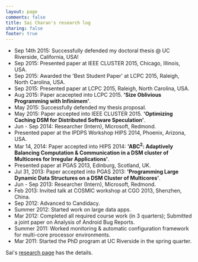 ```yaml
---
layout: page
comments: false
title: Sai Charan's research log
sharing: false
footer: true
---
```


- Sep 14th 2015: Successfully defended my doctoral thesis @ UC Riverside, California, USA!
- Sep 2015: Presented paper at IEEE CLUSTER 2015, Chicago, Illinois, USA.
- Sep 2015: Awarded the 'Best Student Paper' at LCPC 2015, Raleigh, North Carolina, USA.
- Sep 2015: Presented paper at LCPC 2015, Raleigh, North Carolina, USA.
- Aug 2015: Paper acacepted into LCPC 2015. __'Size Oblivious Programming with Infinimem'__.
- May 2015: Successfully defended my thesis proposal.
- May 2015: Paper accepted into IEEE CLUSTER 2015. __'Optimizing Caching DSM for Distributed Software Speculation'__.
- Jun - Sep 2014: Researcher (Intern), Microsoft, Redmond.
- Presented paper at the IPDPS Workshop HIPS 2014, Phoenix, Arizona, USA.
- Mar 14, 2014: Paper accepted into HIPS 2014: __'ABC<sup>2</sup>: Adaptively Balancing Computation & Communication in a DSM cluster of Multicores for Irregular Applications'__.
- Presented paper at PGAS 2013, Edinburg, Scotland, UK.
- Jul 31, 2013: Paper accepted into PGAS 2013: __'Programming Large Dynamic Data Structures on a DSM Cluster of Multicores'__.
- Jun - Sep 2013: Researcher (Intern), Microsoft, Redmond.
- Feb 2013: Invited talk at COSMIC workshop at CGO 2013, Shenzhen, China.
- Sep 2012: Advanced to Candidacy.
- Summer 2012: Started work on large data apps.
- Mar 2012: Completed all required course work (in 3 quarters); Submitted a joint paper on Analysis of Android Bug Reports.
- Summer 2011: Worked monitoring & automatic configuration framework for multi-core processor environments.
- Mar 2011: Started the PhD program at UC Riverside in the spring quarter.

Sai's [research page](/research/) has the details.

